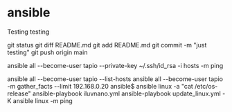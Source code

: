 # ansible

Testing testing


git status
git diff README.md
git add README.md
git commit -m "just testing"
git push origin main

ansible all --become-user tapio --private-key ~/.ssh/id_rsa -i hosts -m ping

ansible all --become-user tapio --list-hosts
ansible all --become-user tapio  -m gather_facts --limit 192.168.0.20
ansible$ ansible linux -a "cat /etc/os-release"
ansible-playbook iluvnano.yml
ansible-playbook update_linux.yml -K
ansible linux -m ping
